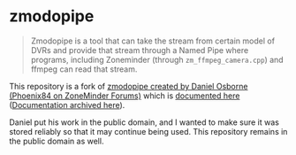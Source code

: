 # zmodopipe

> Zmodopipe is a tool that can take the stream from certain model of DVRs and provide that stream through a Named Pipe where programs, including Zoneminder (through `zm_ffmpeg_camera.cpp`) and ffmpeg can read that stream.



This repository is a fork of [zmodopipe created by Daniel Osborne (Phoenix84 on ZoneMinder Forums)](https://forums.zoneminder.com/viewtopic.php?f=9&t=18137) which is [documented here](https://wiki.zoneminder.com/Zmodopipe) ([Documentation archived here](https://web.archive.org/web/20210217223102/https://wiki.zoneminder.com/Zmodopipe)).

Daniel put his work in the public domain, and I wanted to make sure it was stored reliably so that it may continue being used. This repository remains in the public domain as well.

